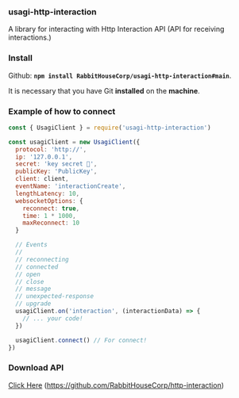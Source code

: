 ### usagi-http-interaction
A library for interacting with Http Interaction API (API for receiving interactions.)


### Install
Github: **`npm install RabbitHouseCorp/usagi-http-interaction#main`**.

It is necessary that you have Git **installed** on the **machine**.

### Example of how to connect 
```js
const { UsagiClient } = require('usagi-http-interaction')

const usagiClient = new UsagiClient({
  protocol: 'http://',
  ip: '127.0.0.1',
  secret: 'key secret 👀',
  publicKey: 'PublicKey',
  client: client,
  eventName: 'interactionCreate',
  lengthLatency: 10,
  websocketOptions: {
    reconnect: true,
    time: 1 * 1000,
    maxReconnect: 10
  }

  // Events
  //
  // reconnecting
  // connected
  // open
  // close
  // message
  // unexpected-response
  // upgrade
  usagiClient.on('interaction', (interactionData) => {
    // ... your code!
  })

  usagiClient.connect() // For connect!
})

```


### Download API
[Click Here](https://github.com/RabbitHouseCorp/http-interaction) (https://github.com/RabbitHouseCorp/http-interaction)

